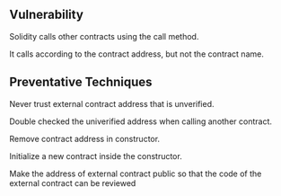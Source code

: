 ## Vulnerability

Solidity calls other contracts using the call method.

It calls according to the contract address, but not the contract name.


## Preventative Techniques

Never trust external contract address that is unverified.

Double checked the univerified address when calling another contract.

Remove contract address in constructor.

Initialize a new contract inside the constructor.

Make the address of external contract public so that the code of the external contract can be reviewed

